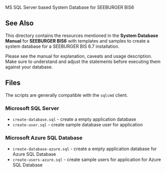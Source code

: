 MS SQL Server based System Database for SEEBURGER BIS6

## See Also

This directory contains the resources mentioned in the
**System Database Manual** for **SEEBURGER BIS6** with templates
and samples to create a system database for a SEEBURGER
BIS 6.7 installation.

Please see the manual for explanation, caveats and usage
description. Make sure to understand and adjust the statements
before executing them against your database.

## Files

The scripts are generally compatible with the `sqlcmd` client.

### Microsoft SQL Server

* `create-database.sql` - create a empty application database
* `create-user.sql` - create sample database user for application

### Microsoft Azure SQL Database

* `create-database-azure.sql` - create a empty application database for Azure SQL Database
* `create-users-azure.sql` - create sample users for application for Azure SQL Database
